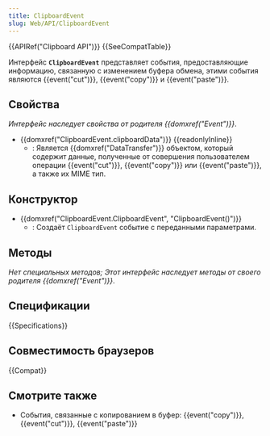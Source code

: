 ```yaml
---
title: ClipboardEvent
slug: Web/API/ClipboardEvent
---
```


{{APIRef("Clipboard API")}} {{SeeCompatTable}}

Интерфейс **`ClipboardEvent`** представляет события, предоставляющие информацию, связанную с изменением буфера обмена, этими события являются {{event("cut")}}, {{event("copy")}} и {{event("paste")}}.

## Свойства

_Интерфейс наследует свойства от родителя {{domxref("Event")}}_.

- {{domxref("ClipboardEvent.clipboardData")}} {{readonlyInline}}
  - : Является {{domxref("DataTransfer")}} объектом, который содержит данные, полученные от совершения пользователем операции {{event("cut")}}, {{event("copy")}} или {{event("paste")}}, а также их MIME тип.

## Конструктор

- {{domxref("ClipboardEvent.ClipboardEvent", "ClipboardEvent()")}}
  - : Создаёт `ClipboardEvent` событие с переданными параметрами.

## Методы

_Нет специальных методов; Этот интерфейс наследует методы от своего родителя {{domxref("Event")}}_.

## Спецификации

{{Specifications}}

## Совместимость браузеров

{{Compat}}

## Смотрите также

- События, связанные с копированием в буфер: {{event("copy")}}, {{event("cut")}}, {{event("paste")}}
